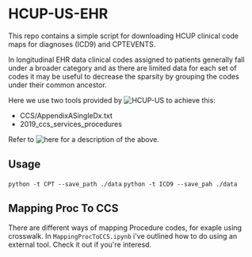 # HCUP-US-EHR 

This repo contains a simple script for downloading HCUP clinical code maps for diagnoses (ICD9) and CPTEVENTS.

In longitudinal EHR data clinical codes assigned to patients generally fall under a broader category and as there are limited data for each set of codes it may be useful to decrease the sparsity by grouping the codes under their common ancestor. 

Here we use two tools provided by ![HCUP-US](https://www.hcup-us.ahrq.gov/) to achieve this:
- CCS/AppendixASingleDx.txt 
- 2019_ccs_services_procedures

Refer to ![here](https://www.hcup-us.ahrq.gov/toolssoftware/ccs/ccs.jsp) for a description of the above.


## Usage
`python -t CPT --save_path ./data`
`python -t ICD9 --save_pah ./data`

## Mapping Proc To CCS

There are different ways of mapping Procedure codes, for exaple using crosswalk. 
In `MappingProcToCCS.ipynb` i've outlined how to do using an external tool. Check it out if you're interesd.

